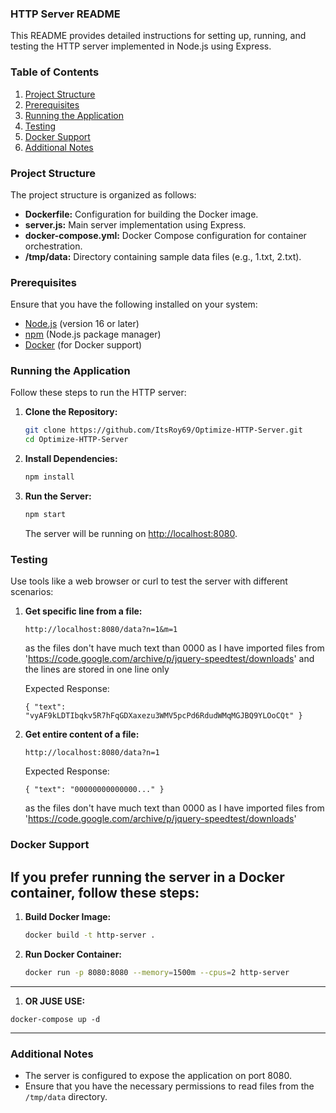 ### HTTP Server README

This README provides detailed instructions for setting up, running, and testing the HTTP server implemented in Node.js using Express.

### Table of Contents

1. [Project Structure](#project-structure)
2. [Prerequisites](#prerequisites)
3. [Running the Application](#running-the-application)
4. [Testing](#testing)
5. [Docker Support](#docker-support)
6. [Additional Notes](#additional-notes)

### Project Structure

The project structure is organized as follows:

- **Dockerfile:** Configuration for building the Docker image.
- **server.js:** Main server implementation using Express.
- **docker-compose.yml:** Docker Compose configuration for container orchestration.
- **/tmp/data:** Directory containing sample data files (e.g., 1.txt, 2.txt).

### Prerequisites

Ensure that you have the following installed on your system:

- [Node.js](https://nodejs.org/) (version 16 or later)
- [npm](https://www.npmjs.com/) (Node.js package manager)
- [Docker](https://www.docker.com/) (for Docker support)

### Running the Application

Follow these steps to run the HTTP server:

1. **Clone the Repository:**

   ```bash
   git clone https://github.com/ItsRoy69/Optimize-HTTP-Server.git
   cd Optimize-HTTP-Server
   ```

2. **Install Dependencies:**

   ```bash
   npm install
   ```

3. **Run the Server:**

   ```bash
   npm start
   ```

   The server will be running on [http://localhost:8080](http://localhost:8080).

### Testing

Use tools like a web browser or curl to test the server with different scenarios:

1. **Get specific line from a file:**

   ```
   http://localhost:8080/data?n=1&m=1
   ```

   as the files don't have much text than 0000 as I have imported files from 'https://code.google.com/archive/p/jquery-speedtest/downloads' and the lines are stored in one line only

   Expected Response:

   ```
   { "text": "vyAF9kLDTIbqkv5R7hFqGDXaxezu3WMV5pcPd6RdudWMqMGJBQ9YLOoCQt" }
   ```

2. **Get entire content of a file:**

   ```
   http://localhost:8080/data?n=1
   ```

   Expected Response:

   ```
   { "text": "00000000000000..." }
   ```

   as the files don't have much text than 0000 as I have imported files from 'https://code.google.com/archive/p/jquery-speedtest/downloads'

### Docker Support

## If you prefer running the server in a Docker container, follow these steps:

1. **Build Docker Image:**

   ```bash
   docker build -t http-server .
   ```

2. **Run Docker Container:**

   ```bash
   docker run -p 8080:8080 --memory=1500m --cpus=2 http-server
   ```

---



1. **OR JUSE USE:**

```
docker-compose up -d
```

---

### Additional Notes

- The server is configured to expose the application on port 8080.
- Ensure that you have the necessary permissions to read files from the `/tmp/data` directory.
